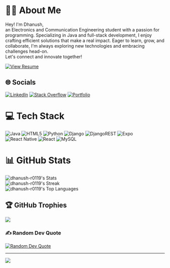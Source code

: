 # 👨‍💻 About Me

Hey! I'm Dhanush,<br> an Electronics and Communication Engineering student with a passion for programming. Specializing in Java and full-stack development, I enjoy crafting efficient solutions that make a real impact. Eager to learn, grow, and collaborate, I'm always exploring new technologies and embracing challenges head-on. <br>Let's connect and innovate together!

[![View Resume](https://img.shields.io/badge/View%20Resume-Download-blue)](https://docs.google.com/document/d/1cfUE3oqLvKvmRsqQA0liuc9eP6CHAf__y-4GAO-Bsws/edit?usp=sharing)


## 🌐 Socials

[![LinkedIn](https://img.shields.io/badge/LinkedIn-%230077B5.svg?logo=linkedin&logoColor=white)](https://www.linkedin.com/in/dhanushr2004/) [![Stack Overflow](https://img.shields.io/badge/Stack%20Overflow-%23FE7A16.svg?logo=stack-overflow&logoColor=white)](https://stackoverflow.com/users/24230978/dhanush-r) [![Portfolio](https://img.shields.io/badge/Portfolio-Website-%230077B5.svg)](https://dhanush-r0119.github.io/Personal-Portfolio/)

# 💻 Tech Stack

![Java](https://img.shields.io/badge/java-%23ED8B00.svg?style=for-the-badge&logo=openjdk&logoColor=white) ![HTML5](https://img.shields.io/badge/html5-%23E34F26.svg?style=for-the-badge&logo=html5&logoColor=white) ![Python](https://img.shields.io/badge/python-3670A0?style=for-the-badge&logo=python&logoColor=ffdd54) ![Django](https://img.shields.io/badge/django-%23092E20.svg?style=for-the-badge&logo=django&logoColor=white) ![DjangoREST](https://img.shields.io/badge/DJANGO-REST-ff1709?style=for-the-badge&logo=django&logoColor=white&color=ff1709&labelColor=gray) ![Expo](https://img.shields.io/badge/expo-1C1E24?style=for-the-badge&logo=expo&logoColor=#D04A37) ![React Native](https://img.shields.io/badge/react_native-%2320232a.svg?style=for-the-badge&logo=react&logoColor=%2361DAFB) ![React](https://img.shields.io/badge/react-%2320232a.svg?style=for-the-badge&logo=react&logoColor=%2361DAFB) ![MySQL](https://img.shields.io/badge/mysql-%2300000f.svg?style=for-the-badge&logo=mysql&logoColor=white) 

# 📊 GitHub Stats

![dhanush-r0119's Stats](https://github-readme-stats.vercel.app/api?username=dhanush-r0119&theme=vue-dark&show_icons=true&hide_border=true&count_private=true)<br>
![dhanush-r0119's Streak](https://github-readme-streak-stats.herokuapp.com/?user=dhanush-r0119&theme=vue-dark&hide_border=true)<br>
![dhanush-r0119's Top Languages](https://github-readme-stats.vercel.app/api/top-langs/?username=dhanush-r0119&theme=vue-dark&show_icons=true&hide_border=true&layout=compact)

## 🏆 GitHub Trophies

![](https://github-profile-trophy.vercel.app/?username=dhanush-r0119&theme=radical&no-frame=false&no-bg=true&margin-w=4)

### ✍️ Random Dev Quote

[![Random Dev Quote](https://quotes-github-readme.vercel.app/api?type=horizontal&theme=radical)](https://quotes-github-readme.vercel.app/)


---

[![](https://visitcount.itsvg.in/api?id=dhanush-r0119&icon=0&color=0)](https://visitcount.itsvg.in)

<!-- Proudly created with GPRM ( https://gprm.itsvg.in ) -->


